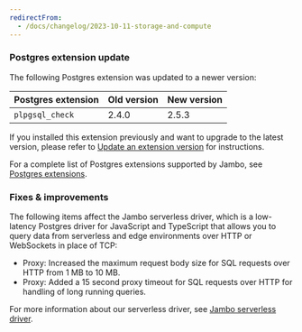 ```yaml
---
redirectFrom:
  - /docs/changelog/2023-10-11-storage-and-compute
---
```


### Postgres extension update

The following Postgres extension was updated to a newer version:

| Postgres extension | Old version | New version |
| ------------------ | ----------- | ----------- |
| `plpgsql_check`    | 2.4.0       | 2.5.3       |

If you installed this extension previously and want to upgrade to the latest version, please refer to [Update an extension version](/docs/extensions/pg-extensions#update-an-extension-version) for instructions.

For a complete list of Postgres extensions supported by Jambo, see [Postgres extensions](/docs/extensions/pg-extensions).

### Fixes & improvements

The following items affect the Jambo serverless driver, which is a low-latency Postgres driver for JavaScript and TypeScript that allows you to query data from serverless and edge environments over HTTP or WebSockets in place of TCP:

- Proxy: Increased the maximum request body size for SQL requests over HTTP from 1 MB to 10 MB.
- Proxy: Added a 15 second proxy timeout for SQL requests over HTTP for handling of long running queries.

For more information about our serverless driver, see [Jambo serverless driver](/docs/serverless/serverless-driver).
